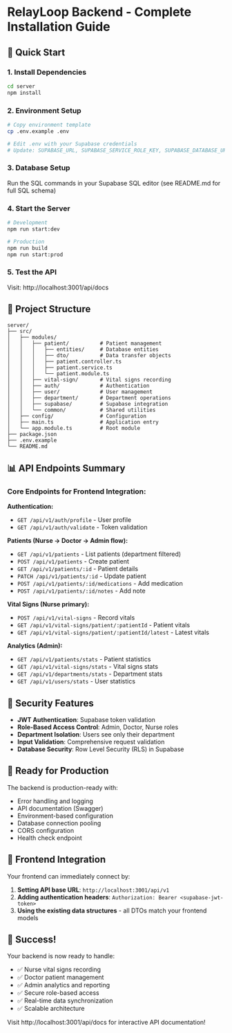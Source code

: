 # RelayLoop Backend - Complete Installation Guide

## 🎯 Quick Start

### 1. Install Dependencies
```bash
cd server
npm install
```

### 2. Environment Setup
```bash
# Copy environment template
cp .env.example .env

# Edit .env with your Supabase credentials
# Update: SUPABASE_URL, SUPABASE_SERVICE_ROLE_KEY, SUPABASE_DATABASE_URL
```

### 3. Database Setup
Run the SQL commands in your Supabase SQL editor (see README.md for full SQL schema)

### 4. Start the Server
```bash
# Development
npm run start:dev

# Production
npm run build
npm run start:prod
```

### 5. Test the API
Visit: http://localhost:3001/api/docs

## 🔧 Project Structure

```
server/
├── src/
│   ├── modules/
│   │   ├── patient/          # Patient management
│   │   │   ├── entities/     # Database entities
│   │   │   ├── dto/          # Data transfer objects
│   │   │   ├── patient.controller.ts
│   │   │   ├── patient.service.ts
│   │   │   └── patient.module.ts
│   │   ├── vital-sign/       # Vital signs recording
│   │   ├── auth/             # Authentication
│   │   ├── user/             # User management
│   │   ├── department/       # Department operations
│   │   ├── supabase/         # Supabase integration
│   │   └── common/           # Shared utilities
│   ├── config/               # Configuration
│   ├── main.ts               # Application entry
│   └── app.module.ts         # Root module
├── package.json
├── .env.example
└── README.md
```

## 📊 API Endpoints Summary

### Core Endpoints for Frontend Integration:

**Authentication:**
- `GET /api/v1/auth/profile` - User profile
- `GET /api/v1/auth/validate` - Token validation

**Patients (Nurse → Doctor → Admin flow):**
- `GET /api/v1/patients` - List patients (department filtered)
- `POST /api/v1/patients` - Create patient
- `GET /api/v1/patients/:id` - Patient details
- `PATCH /api/v1/patients/:id` - Update patient
- `POST /api/v1/patients/:id/medications` - Add medication
- `POST /api/v1/patients/:id/notes` - Add note

**Vital Signs (Nurse primary):**
- `POST /api/v1/vital-signs` - Record vitals
- `GET /api/v1/vital-signs/patient/:patientId` - Patient vitals
- `GET /api/v1/vital-signs/patient/:patientId/latest` - Latest vitals

**Analytics (Admin):**
- `GET /api/v1/patients/stats` - Patient statistics
- `GET /api/v1/vital-signs/stats` - Vital signs stats
- `GET /api/v1/departments/stats` - Department stats
- `GET /api/v1/users/stats` - User statistics

## 🔐 Security Features

- **JWT Authentication**: Supabase token validation
- **Role-Based Access Control**: Admin, Doctor, Nurse roles
- **Department Isolation**: Users see only their department
- **Input Validation**: Comprehensive request validation
- **Database Security**: Row Level Security (RLS) in Supabase

## 🚀 Ready for Production

The backend is production-ready with:
- Error handling and logging
- API documentation (Swagger)
- Environment-based configuration
- Database connection pooling
- CORS configuration
- Health check endpoint

## 📱 Frontend Integration

Your frontend can immediately connect by:

1. **Setting API base URL**: `http://localhost:3001/api/v1`
2. **Adding authentication headers**: `Authorization: Bearer <supabase-jwt-token>`
3. **Using the existing data structures** - all DTOs match your frontend models

## 🎉 Success!

Your backend is now ready to handle:
- ✅ Nurse vital signs recording
- ✅ Doctor patient management
- ✅ Admin analytics and reporting
- ✅ Secure role-based access
- ✅ Real-time data synchronization
- ✅ Scalable architecture

Visit http://localhost:3001/api/docs for interactive API documentation!
